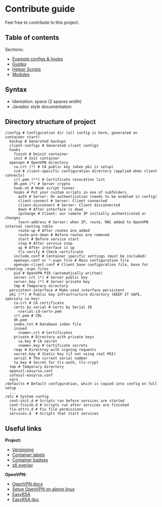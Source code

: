 # Contribute guide

Feel free to contribute to this project.  

## Table of contents

Sections:

- [Example configs & hooks](root/defaults/example/README.md)
- [Guides](docs/README.md)
- [Helper Scripts](root/app/README.md)  
- [Modules](root/defaults/module/README.md)

## Syntax

- Identation: space (2 spaces width)
- Javadoc style documentation

## Directory structure of project

``` text
/config # Configuration dir (all config is here, generated on container start)
  backup # Generated backups
  client-configs # Generated client configs
  hooks
    finish # Deinit container
    init # Init container
  openvpn # OpenVPN directory
    ca.crt (*) # CA public key (when pki is setup)
    ccd # client-specific configuration directory (applied when client connects)
    crl.pem (**) # Certificate revocation list
    dh.pem (*) # Server crypto
    hook.sh # Hook script runner
    hooks # Put your custom scripts in one of subfolders
      auth # Server: On authentication (needs to be enabled in config)
      client-connect # Server: Client connected
      client-disconnect # Server: Client disconnected
      down # After interface is down
      ipchange # Client: our remote IP initially authenticated or changes
      learn-address # Server: when IP, route, MAC added to OpenVPN internal routing table
      route-up # After routes are added
      route-pre-down # Before routes are removed
      start # Before service start
      stop # After service stop
      up # After interface is up  
      tls-verify # Check certificate
    include.conf # Container specific settings (must be included)
    openvpn.conf or *.ovpn file # Main configuration file
    openvpn-client.conf # Client base configuration file, base for creating .ovpn files
    pid # OpenVPN PID (automatically written)
    server.crt (*) # Server public key
    server.key (*) # Server private key
    tmp # Temporary directory
  persistent-interface # Make used interface persistent
  pki (**) # Public key infrastructure directory (KEEP IT SAFE, specialy ca.key)
    ca.crt # CA certificate
    certs by serial # Certs by Serial ID
      <serial-id-cert>.pem
    crl.pem # CRL
    dh.pem
    index.txt # Database index file
    issued
      <name>.crt # Certificates
    private # Directory with private keys
      ca.key # CA secret
      <name>.key # Certificate secrets
    reqs # Directroy with signing requests
    secret.key # Static key (if not using real PKI)
    serial # The current serial number
    ta.key # Secret for tls-auth, tls-crypt
  tmp # Temporary directory
  openssl-easyrsa.conf
  safessl-easyrsa.conf
  vars
/defaults # Default configuration, which is copied into config on full setup
  ...
/etc # System config
  cont-init.d # Scripts run before services are started
  cont-finish.d # Scripts run after services are finished
  fix-attrs.d # Fix file permissions
  services.d  # Scripts that start services
```

## Useful links

**Project:**  

- [Versioning](https://semver.org/)  
- [Container labels](https://github.com/opencontainers/image-spec/blob/master/annotations.md)  
- [Container badges](https://microbadger.com/about)  
- [s6 overlay](https://github.com/just-containers/s6-overlay)  

**OpenVPN:**  

- [OpenVPN docs](https://community.openvpn.net/openvpn/wiki/GettingStartedwithOVPN)  
- [Setup OpenVPN on alpine linux](https://wiki.alpinelinux.org/wiki/Setting_up_a_OpenVPN_server#Alternative_Certificate_Method)  
- [EasyRSA](https://community.openvpn.net/openvpn/wiki/GettingStartedwithOVPN)
- [EasyRSA doc](https://github.com/OpenVPN/easy-rsa/tree/master/doc)
